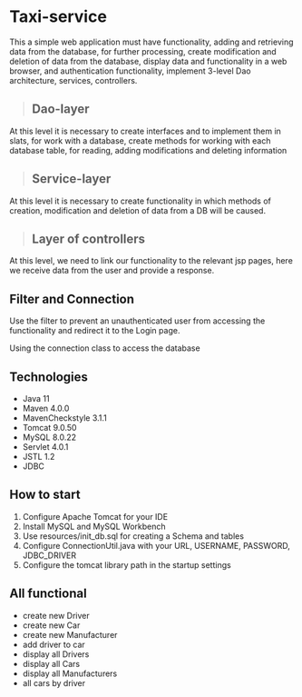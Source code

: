 # Taxi-service
This a simple web application
must have functionality, adding and retrieving data from the database, for further processing,
create modification and deletion of data from the database, display data and functionality in a web browser, and authentication functionality,
implement 3-level Dao architecture, services, controllers.

> ## Dao-layer
At this level it is necessary to create interfaces and to implement them in slats, for work with a database,
create methods for working with each database table, for reading, adding modifications and deleting information

> ## Service-layer
At this level it is necessary to create functionality in which methods of creation, modification and deletion of data from a DB will be caused.

> ## Layer of controllers
At this level, we need to link our functionality to the relevant jsp pages, here we receive data from the user and provide a response.


## Filter and Connection

Use the filter to prevent an unauthenticated user from accessing the functionality and redirect it to the Login page.

Using the connection class to access the database

## Technologies
* Java 11
* Maven 4.0.0
* MavenCheckstyle 3.1.1
* Tomcat 9.0.50
* MySQL 8.0.22
* Servlet 4.0.1
* JSTL 1.2
* JDBC

## How to start
1. Configure Apache Tomcat for your IDE
2. Install MySQL and MySQL Workbench
3. Use resources/init_db.sql for creating a Schema and tables
4. Configure ConnectionUtil.java with your URL, USERNAME, PASSWORD, JDBC_DRIVER
5. Configure the tomcat library path in the startup settings

## All functional
* create new Driver
* create new Car
* create new Manufacturer
* add driver to car
* display all Drivers
* display all Cars
* display all Manufacturers
* all cars by driver
